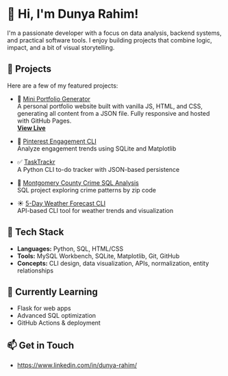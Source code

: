 # 👋 Hi, I'm Dunya Rahim!

I'm a passionate developer with a focus on data analysis, backend systems, and practical software tools. I enjoy building projects that combine logic, impact, and a bit of visual storytelling.

## 📂 Projects

Here are a few of my featured projects:

- 💼 [Mini Portfolio Generator](https://github.com/dunyarahim/mini-portfolio-generator)  
  A personal portfolio website built with vanilla JS, HTML, and CSS, generating all content from a JSON file. Fully responsive and hosted with GitHub Pages.  
  **[View Live](https://dunyarahim.github.io/mini-portfolio-generator/)**

- 🧠 [Pinterest Engagement CLI](https://github.com/dunyarahim/Pinterest.py-Python-)  
  Analyze engagement trends using SQLite and Matplotlib

- ✅ [TaskTrackr](https://github.com/dunyarahim/tasktrackr)  
  A Python CLI to-do tracker with JSON-based persistence

- 📍 [Montgomery County Crime SQL Analysis](https://github.com/dunyarahim/moco-crime-analysis)  
  SQL project exploring crime patterns by zip code

- ☀️ [5-Day Weather Forecast CLI](https://github.com/dunyarahim/weather-forecast-cli)  
  API-based CLI tool for weather trends and visualization

## 🧰 Tech Stack

- **Languages:** Python, SQL, HTML/CSS
- **Tools:** MySQL Workbench, SQLite, Matplotlib, Git, GitHub
- **Concepts:** CLI design, data visualization, APIs, normalization, entity relationships

## 🌱 Currently Learning
- Flask for web apps
- Advanced SQL optimization
- GitHub Actions & deployment

## 📫 Get in Touch
- https://www.linkedin.com/in/dunya-rahim/
